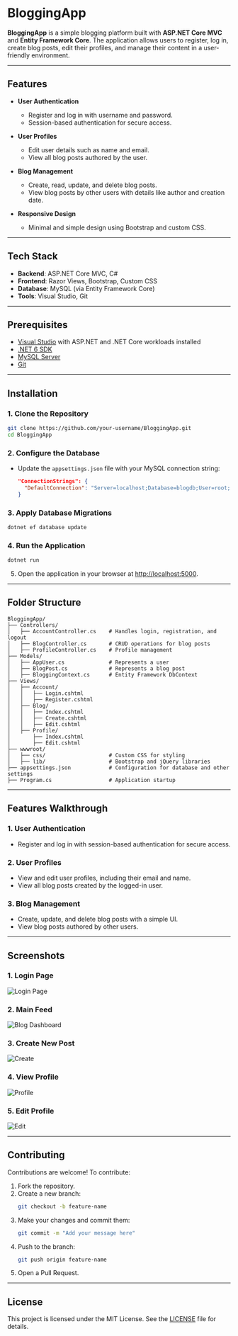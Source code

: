 # BloggingApp

**BloggingApp** is a simple blogging platform built with **ASP.NET Core MVC** and **Entity Framework Core**. The application allows users to register, log in, create blog posts, edit their profiles, and manage their content in a user-friendly environment.

---

## Features

- **User Authentication**
  - Register and log in with username and password.
  - Session-based authentication for secure access.

- **User Profiles**
  - Edit user details such as name and email.
  - View all blog posts authored by the user.

- **Blog Management**
  - Create, read, update, and delete blog posts.
  - View blog posts by other users with details like author and creation date.

- **Responsive Design**
  - Minimal and simple design using Bootstrap and custom CSS.

---

## Tech Stack

- **Backend**: ASP.NET Core MVC, C#
- **Frontend**: Razor Views, Bootstrap, Custom CSS
- **Database**: MySQL (via Entity Framework Core)
- **Tools**: Visual Studio, Git

---

## Prerequisites

- [Visual Studio](https://visualstudio.microsoft.com/) with ASP.NET and .NET Core workloads installed
- [.NET 6 SDK](https://dotnet.microsoft.com/download/dotnet/6.0)
- [MySQL Server](https://dev.mysql.com/downloads/)
- [Git](https://git-scm.com/)

---

## Installation

### 1. Clone the Repository

```bash
git clone https://github.com/your-username/BloggingApp.git
cd BloggingApp
```

### 2. Configure the Database

- Update the `appsettings.json` file with your MySQL connection string:
  ```json
  "ConnectionStrings": {
    "DefaultConnection": "Server=localhost;Database=blogdb;User=root;Password=yourpassword;"
  }
  ```

### 3. Apply Database Migrations

```bash
dotnet ef database update
```

### 4. Run the Application

```bash
dotnet run
```

5. Open the application in your browser at [http://localhost:5000](http://localhost:5000).

---

## Folder Structure

```
BloggingApp/
├── Controllers/
│   ├── AccountController.cs    # Handles login, registration, and logout
│   ├── BlogController.cs       # CRUD operations for blog posts
│   ├── ProfileController.cs    # Profile management
├── Models/
│   ├── AppUser.cs              # Represents a user
│   ├── BlogPost.cs             # Represents a blog post
│   ├── BloggingContext.cs      # Entity Framework DbContext
├── Views/
│   ├── Account/
│   │   ├── Login.cshtml
│   │   ├── Register.cshtml
│   ├── Blog/
│   │   ├── Index.cshtml
│   │   ├── Create.cshtml
│   │   ├── Edit.cshtml
│   ├── Profile/
│       ├── Index.cshtml
│       ├── Edit.cshtml
├── wwwroot/
│   ├── css/                    # Custom CSS for styling
│   ├── lib/                    # Bootstrap and jQuery libraries
├── appsettings.json            # Configuration for database and other settings
├── Program.cs                  # Application startup
```

---

## Features Walkthrough

### 1. User Authentication
- Register and log in with session-based authentication for secure access.

### 2. User Profiles
- View and edit user profiles, including their email and name.
- View all blog posts created by the logged-in user.

### 3. Blog Management
- Create, update, and delete blog posts with a simple UI.
- View blog posts authored by other users.

---

## Screenshots

### 1. Login Page
![Login Page](imgs/img1.PNG)

### 2. Main Feed
![Blog Dashboard](imgs/img2.PNG)

### 3. Create New Post
![Create](imgs/img3.PNG)

### 4. View Profile
![Profile](imgs/img4.PNG)

### 5. Edit Profile
![Edit](imgs/img5.PNG)

---

## Contributing

Contributions are welcome! To contribute:

1. Fork the repository.
2. Create a new branch:
   ```bash
   git checkout -b feature-name
   ```
3. Make your changes and commit them:
   ```bash
   git commit -m "Add your message here"
   ```
4. Push to the branch:
   ```bash
   git push origin feature-name
   ```
5. Open a Pull Request.

---

## License

This project is licensed under the MIT License. See the [LICENSE](LICENSE) file for details.



